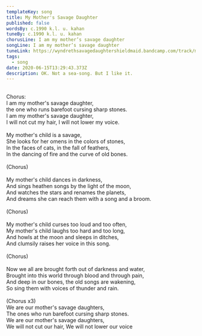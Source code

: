 ```yaml
---
templateKey: song
title: My Mother's Savage Daughter
published: false
wordsBy: c.1990 k.l. u. kahan
tuneBy: c.1990 k.l. u. kahan
chorusLine: I am my mother’s savage daughter
songLine: I am my mother’s savage daughter
tuneLink: https://wyndrethsavagedaughtershieldmaid.bandcamp.com/track/my-mothers-savage-daughter-studio-2
tags:
  - song
date: 2020-06-15T13:29:43.373Z
description: OK. Not a sea-song. But I like it.
---
```

<!--StartFragment-->

\
Chorus:\
I am my mother's savage daughter,\
the one who runs barefoot cursing sharp stones.\
I am my mother's savage daughter,\
I will not cut my hair, I will not lower my voice.\
\
My mother's child is a savage,\
She looks for her omens in the colors of stones,\
In the faces of cats, in the fall of feathers,\
In the dancing of fire and the curve of old bones.\
\
(Chorus)\
\
My mother's child dances in darkness,\
And sings heathen songs by the light of the moon,\
And watches the stars and renames the planets,\
And dreams she can reach them with a song and a broom.\
\
(Chorus)\
\
My mother's child curses too loud and too often,\
My mother's child laughs too hard and too long,\
And howls at the moon and sleeps in ditches,\
And clumsily raises her voice in this song.\
\
(Chorus)\
\
Now we all are brought forth out of darkness and water,\
Brought into this world through blood and through pain,\
And deep in our bones, the old songs are wakening,\
So sing them with voices of thunder and rain.\
\
(Chorus x3)\
We are our mother's savage daughters,\
The ones who run barefoot cursing sharp stones.\
We are our mother's savage daughters,\
We will not cut our hair, We will not lower our voice

<!--EndFragment-->